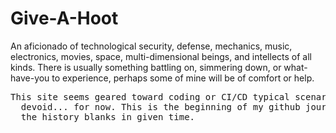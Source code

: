 # Give-A-Hoot

An aficionado of technological security, defense, mechanics, music, electronics, movies, space, multi-dimensional beings, and intellects of all kinds. There is usually something battling on, simmering down, or what-have-you to experience, perhaps some of mine will be of comfort or help. <br>
<pre>This site seems geared toward coding or CI/CD typical scenarios for which my universe is 
  devoid... for now. This is the beginning of my github journey in real-time. I will fill in 
  the history blanks in given time.</pre>   
